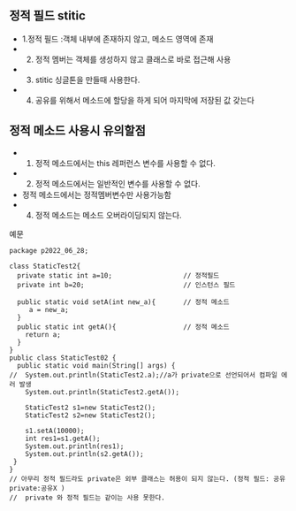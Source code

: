 ## 정적 필드 stitic 
* 1.정적 필드 :객체 내부에 존재하지 않고, 메소드 영역에 존재
* 2. 정적 멤버는 객체를 생성하지 않고 클래스로 바로 접근해 사용
* 3. stitic 싱글톤을 만들때 사용한다.
* 4. 공유를 위해서  메소드에 할당을 하게 되어 마지막에 저장된 값 갖는다
## 정적 메소드 사용시 유의할점
* 1. 정적 메소드에서는 this 레퍼런스 변수를 사용할 수 없다.
* 2. 정적 메소드에서는 일반적인 변수를 사용할 수 없다.
*    정적 메소드에서는 정적멤버변수만 사용가능함
* 4. 정적 메소드는 메소드 오버라이딩되지 않는다.




예문
````````````````````````````````
package p2022_06_28;

class StaticTest2{
  private static int a=10;                  // 정적필드
  private int b=20;                         // 인스턴스 필드 
  
  public static void setA(int new_a){       // 정적 메소드       
     a = new_a;
  }
  public static int getA(){                 // 정적 메소드 
    return a;
  }
}
public class StaticTest02 {
  public static void main(String[] args) {
//  System.out.println(StaticTest2.a);//a가 private으로 선언되어서 컴파일 에러 발생 
    System.out.println(StaticTest2.getA());  

    StaticTest2 s1=new StaticTest2();          
    StaticTest2 s2=new StaticTest2();
  
    s1.setA(10000);
    int res1=s1.getA();
    System.out.println(res1);
    System.out.println(s2.getA());
 }    
}     
// 아무리 정적 필드라도 private은 외부 클래스는 허용이 되지 않는다. (정적 필드: 공유   private:공유X )
//  private 와 정적 필드는 같이는 사용 못한다. 


















